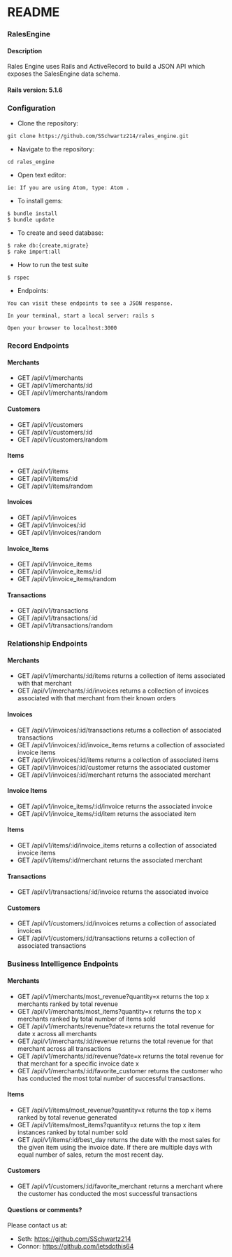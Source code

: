 # README

### RalesEngine

#### Description

Rales Engine uses Rails and ActiveRecord to build a JSON API which exposes the SalesEngine data schema.


#### Rails version: 5.1.6

### Configuration

* Clone the repository:
```
git clone https://github.com/SSchwartz214/rales_engine.git
```

* Navigate to the repository:
```
cd rales_engine
```

* Open text editor:
```
ie: If you are using Atom, type: Atom .
```

* To install gems:
```
$ bundle install
$ bundle update
```

* To create and seed database:
```
$ rake db:{create,migrate}
$ rake import:all
```

* How to run the test suite
```
$ rspec
```

* Endpoints:
```
You can visit these endpoints to see a JSON response.

In your terminal, start a local server: rails s

Open your browser to localhost:3000
```

### Record Endpoints

#### Merchants
* GET /api/v1/merchants
* GET /api/v1/merchants/:id
* GET /api/v1/merchants/random

#### Customers
* GET /api/v1/customers
* GET /api/v1/customers/:id
* GET /api/v1/customers/random

#### Items
* GET /api/v1/items
* GET /api/v1/items/:id
* GET /api/v1/items/random

#### Invoices
* GET /api/v1/invoices
* GET /api/v1/invoices/:id
* GET /api/v1/invoices/random

#### Invoice_Items
* GET /api/v1/invoice_items
* GET /api/v1/invoice_items/:id
* GET /api/v1/invoice_items/random

#### Transactions
* GET /api/v1/transactions
* GET /api/v1/transactions/:id
* GET /api/v1/transactions/random

### Relationship Endpoints

#### Merchants
* GET /api/v1/merchants/:id/items returns a collection of items associated with that merchant
* GET /api/v1/merchants/:id/invoices returns a collection of invoices associated with that merchant from their known orders

#### Invoices
* GET /api/v1/invoices/:id/transactions returns a collection of associated transactions
* GET /api/v1/invoices/:id/invoice_items returns a collection of associated invoice items
* GET /api/v1/invoices/:id/items returns a collection of associated items
* GET /api/v1/invoices/:id/customer returns the associated customer
* GET /api/v1/invoices/:id/merchant returns the associated merchant

#### Invoice Items
* GET /api/v1/invoice_items/:id/invoice returns the associated invoice
* GET /api/v1/invoice_items/:id/item returns the associated item

#### Items
* GET /api/v1/items/:id/invoice_items returns a collection of associated invoice items
* GET /api/v1/items/:id/merchant returns the associated merchant

#### Transactions
* GET /api/v1/transactions/:id/invoice returns the associated invoice

#### Customers
* GET /api/v1/customers/:id/invoices returns a collection of associated invoices
* GET /api/v1/customers/:id/transactions returns a collection of associated transactions

### Business Intelligence Endpoints

#### Merchants
* GET /api/v1/merchants/most_revenue?quantity=x returns the top x merchants ranked by total revenue
* GET /api/v1/merchants/most_items?quantity=x returns the top x merchants ranked by total number of items sold
* GET /api/v1/merchants/revenue?date=x returns the total revenue for date x across all merchants
* GET /api/v1/merchants/:id/revenue returns the total revenue for that merchant across all transactions
* GET /api/v1/merchants/:id/revenue?date=x returns the total revenue for that merchant for a specific invoice date x
* GET /api/v1/merchants/:id/favorite_customer returns the customer who has conducted the most total number of successful transactions.

#### Items
* GET /api/v1/items/most_revenue?quantity=x returns the top x items ranked by total revenue generated
* GET /api/v1/items/most_items?quantity=x returns the top x item instances ranked by total number sold
* GET /api/v1/items/:id/best_day returns the date with the most sales for the given item using the invoice date. If there are multiple days with equal number of sales, return the most recent day.

#### Customers
* GET /api/v1/customers/:id/favorite_merchant returns a merchant where the customer has conducted the most successful transactions

#### Questions or comments?

Please contact us at:

* Seth: https://github.com/SSchwartz214
* Connor: https://github.com/letsdothis64
